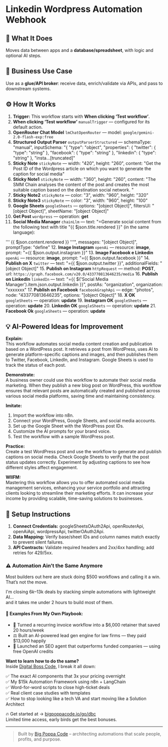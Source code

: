 # Linkedin Wordpress Automation Webhook
  ## 🚀 What It Does
  Moves data between apps and a **database/spreadsheet**, with logic and optional AI steps.
  
  ## 💼 Business Use Case
  Use as a **glue/API broker**: receive data, enrich/validate via APIs, and pass to downstream systems.
  
  ## ⚙️ How It Works
  1. **Trigger:** This workflow starts with **When clicking ‘Test workflow’**.
  2. **When clicking ‘Test workflow’** `manualTrigger` — configured for its default action.
3. **OpenRouter Chat Model** `lmChatOpenRouter` — model: `google/gemini-2.0-flash-exp:free`
4. **Structured Output Parser** `outputParserStructured` — schemaType: "manual", inputSchema: "{
	"type": "object",
	"properties": {
		"twitter": {
			"type": "string"
		},
		"facebook": {
			"type": "string"
		},
        "linkedin": {
			"type": "string"
		},
        "insta…[truncated]"
5. **Sticky Note** `stickyNote` — width: "420", height: "260", content: "Get the Post ID of the Wordpress article on which you want to generate the caption for social media"
6. **Sticky Note1** `stickyNote` — width: "360", height: "260", content: "The SMM Chain analyses the content of the post and creates the most suitable caption based on the destination social network.
"
7. **Sticky Note2** `stickyNote` — color: "3", width: "960", height: "320"
8. **Sticky Note3** `stickyNote` — color: "3", width: "960", height: "100"
9. **Google Sheets** `googleSheets` — options: "[object Object]", filtersUI: "[object Object]", sheetName: "[object Object]"
10. **Get Post** `wordpress` — operation: **get**
11. **Social Media Manager** `chainLlm` — text: "=Generate social content from the following text with title "{{ $json.title.rendered }}" (in the same language):

'''
{{ $json.content.rendered }}
'''", messages: "[object Object]", promptType: "define"
12. **Image Instagram** `openAi` — resource: **image**, prompt: "={{ $json.output.instagram }}"
13. **Image Facebook e Linkedin** `openAi` — resource: **image**, prompt: "={{ $json.output.facebook }}"
14. **Publish on X** `twitter` — text: "={{ $json.output.twitter }}", additionalFields: "[object Object]"
15. **Publish on Instagram** `httpRequest` — method: **POST**, url: `https://graph.facebook.com/v20.0/433770813646235/media`
16. **Publish on LinkedIn** `linkedIn` — text: "={{ $('Social Media Manager').item.json.output.linkedin }}", postAs: "organization", organization: "xxxxxxx"
17. **Publish on Facebook** `facebookGraphApi` — edge: "photos", node: "433770813646235", options: "[object Object]"
18. **X OK** `googleSheets` — operation: **update**
19. **Instagram OK** `googleSheets` — operation: **update**
20. **Linkedin OK** `googleSheets` — operation: **update**
21. **Facebook Ok** `googleSheets` — operation: **update**
  
  ## 💡 AI-Powered Ideas for Improvement
  **Explain:**  
This workflow automates social media content creation and publication based on a WordPress post. It retrieves a post from WordPress, uses AI to generate platform-specific captions and images, and then publishes them to Twitter, Facebook, LinkedIn, and Instagram. Google Sheets is used to track the status of each post.

**Demonstrate:**  
A business owner could use this workflow to automate their social media marketing. When they publish a new blog post on WordPress, this workflow ensures that relevant posts are automatically created and published across various social media platforms, saving time and maintaining consistency.

**Imitate:**  
1. Import the workflow into n8n.  
2. Connect your WordPress, Google Sheets, and social media accounts.  
3. Set up the Google Sheet with the WordPress post IDs.  
4. Customize the AI prompts for your brand voice.  
5. Test the workflow with a sample WordPress post.

**Practice:**  
Create a test WordPress post and use the workflow to generate and publish captions on social media. Check Google Sheets to verify that the post status updates correctly. Experiment by adjusting captions to see how different styles affect engagement.

**WIIFM:**  
Mastering this workflow allows you to offer automated social media management services, enhancing your service portfolio and attracting clients looking to streamline their marketing efforts. It can increase your income by providing scalable, time-saving solutions to businesses.
  
  ## 🔧 Setup Instructions
  1. **Connect Credentials:** googleSheetsOAuth2Api, openRouterApi, openAiApi, wordpressApi, twitterOAuth2Api.
2. **Data Mapping:** Verify base/sheet IDs and column names match exactly to prevent silent failures.
3. **API Contracts:** Validate required headers and 2xx/4xx handling; add retries for 429/5xx.
  
### ⚠️ Automation Ain’t the Same Anymore

Most builders out here are stuck doing $500 workflows and calling it a win.  
That’s not the move.  

I'm closing $6k–$13k deals by stacking simple automations with lightweight AI...  
and it takes me under 2 hours to build most of them.

#### 🧠 Examples From My Own Playbook:
- 🔁 Turned a recurring invoice workflow into a $6,000 retainer that saved 20 hours/week  
- ⚖️ Built an AI-powered lead gen engine for law firms — they paid $13,000 happily  
- 🚀 Launched an SEO agent that outperforms funded companies — using free OpenAI credits  

**Want to learn how to do the same?**  
Inside [Digital Boss Code](https://bigpoppacode.io/go/dbc), I break it all down:

✅ The exact AI components that 3x your pricing overnight  
✅ My $15k Automation Framework using n8n + LangChain  
✅ Word-for-word scripts to close high-ticket deals  
✅ Real client case studies with templates  
✅ How to stop looking like a tech VA and start moving like a Solution Architect  

🔥 Get started at → [bigpoppacode.io/go/dbc](https://bigpoppacode.io/go/dbc)  
Limited time access, early birds get the best bonuses.

---
> Built by [Big Poppa Code](https://bigpoppacode.io) – architecting automations that scale people, profits, and purpose.
  